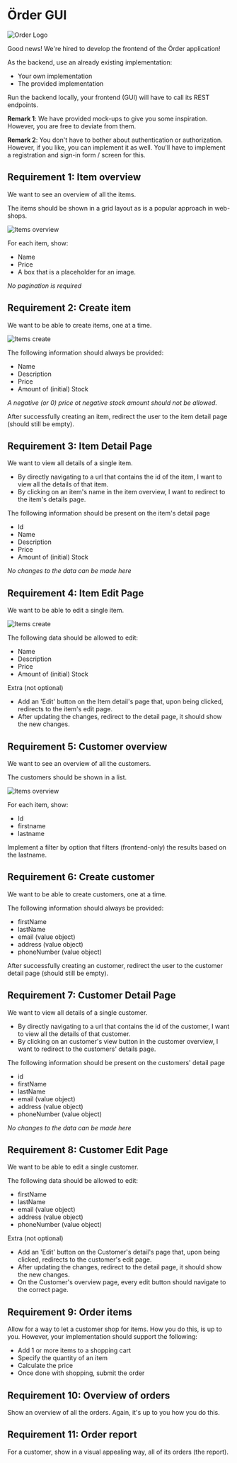 # Örder GUI

![Order Logo](../order.png)

Good news! We're hired to develop the frontend of the Örder application!

As the backend, use an already existing implementation:
- Your own implementation 
- The provided implementation

Run the backend locally, your frontend (GUI) will have to call its REST endpoints.

**Remark 1**:
We have provided mock-ups to give you some inspiration. However, you are free to deviate from them. 

**Remark 2**:
You don't have to bother about authentication or authorization. However, if you like, you can implement it as well. 
You'll have to implement a registration and sign-in form / screen for this.

## Requirement 1: Item overview

We want to see an overview of all the items. 

The items should be shown in a grid layout as is a popular approach in web-shops.

![Items overview](order_gui_item_overview.png)

For each item, show:
- Name
- Price
- A box that is a placeholder for an image.

_No pagination is required_

## Requirement 2: Create item

We want to be able to create items, one at a time. 

![Items create](order_gui_item_create.png)

The following information should always be provided:
- Name
- Description
- Price
- Amount of (initial) Stock

_A negative (or 0) price ot negative stock amount should not be allowed._

After successfully creating an item, redirect the user to the item detail page (should still be empty). 

## Requirement 3: Item Detail Page

We want to view all details of a single item.
- By directly navigating to a url that contains the id of the item, I want to view all the details of that item.
- By clicking on an item's name in the item overview, I want to redirect to the item's details page.

The following information should be present on the item's detail page
- Id
- Name
- Description
- Price
- Amount of (initial) Stock

_No changes to the data can be made here_

## Requirement 4: Item Edit Page
We want to be able to edit a single item.

![Items create](order_gui_item_update_existing.png)

The following data should be allowed to edit:
- Name
- Description
- Price
- Amount of (initial) Stock

Extra (not optional)
- Add an 'Edit' button on the Item detail's page that, upon being clicked, redirects to the item's edit page.
- After updating the changes, redirect to the detail page, it should show the new changes.


## Requirement 5: Customer overview

We want to see an overview of all the customers. 

The customers should be shown in a list.

![Items overview](order_gui_customers_overview.png)

For each item, show:
- Id
- firstname
- lastname

Implement a filter by option that filters (frontend-only) the results based on the lastname. 

## Requirement 6: Create customer

We want to be able to create customers, one at a time. 

The following information should always be provided:
- firstName
- lastName
- email (value object)
- address (value object)
- phoneNumber (value object)

After successfully creating an customer, redirect the user to the customer detail page (should still be empty).

## Requirement 7: Customer Detail Page

We want to view all details of a single customer.
- By directly navigating to a url that contains the id of the customer, I want to view all the details of that customer.
- By clicking on an customer's view button in the customer overview, I want to redirect to the customers' details page.

The following information should be present on the customers' detail page
- id
- firstName
- lastName
- email (value object)
- address (value object)
- phoneNumber (value object)

_No changes to the data can be made here_

## Requirement 8: Customer Edit Page
We want to be able to edit a single customer.

The following data should be allowed to edit:
- firstName
- lastName
- email (value object)
- address (value object)
- phoneNumber (value object)

Extra (not optional)
- Add an 'Edit' button on the Customer's detail's page that, upon being clicked, redirects to the customer's edit page.
- After updating the changes, redirect to the detail page, it should show the new changes.
- On the Customer's overview page, every edit button should navigate to the correct page.

## Requirement 9: Order items

Allow for a way to let a customer shop for items. How you do this, is up to you.
However, your implementation should support the following:
- Add 1 or more items to a shopping cart
- Specify the quantity of an item
- Calculate the price
- Once done with shopping, submit the order

## Requirement 10: Overview of orders

Show an overview of all the orders. Again, it's up to you how you do this.

## Requirement 11: Order report

For a customer, show in a visual appealing way, all of its orders (the report). 
